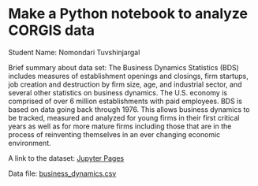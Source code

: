 # Make a Python notebook to analyze CORGIS data
Student Name: Nomondari Tuvshinjargal

Brief summary about data set: The Business Dynamics Statistics (BDS) includes measures of establishment openings and closings, firm startups, job creation and destruction by firm size, age, and industrial sector, and several other statistics on business dynamics. The U.S. economy is comprised of over 6 million establishments with paid employees. BDS is based on data going back through 1976. This allows business dynamics to be tracked, measured and analyzed for young firms in their first critical years as well as for more mature firms including those that are in the process of reinventing themselves in an ever changing economic environment.

A link to the dataset: [Jupyter Pages](http://localhost:8889/notebooks/X-450.1%20Assignment%202.ipynb)

Data file: [business_dynamics.csv](https://github.com/nomondari/CSX4501/files/7880169/business_dynamics.csv)
